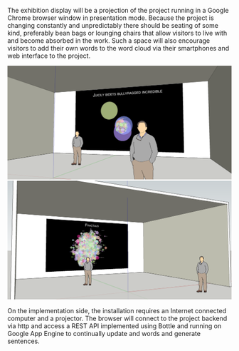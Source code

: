 The exhibition display will be a projection of the project running in a Google Chrome browser window in presentation mode.  Because the project is changing constantly and unpredictably there should be seating of some kind, preferably bean bags or lounging chairs that allow visitors to live with and become absorbed in the work.  Such a space will also encourage visitors to add their own words to the word cloud via their smartphones and web interface to the project.     


![Image1](../project_images/installation_view_1.png "Exhibition View")
![Image1](../project_images/installation_view_2.png "Exhibition View")

On the implementation side, the installation requires an Internet connected computer and a projector.  The browser will connect to the project backend via http and access a REST API implemented using Bottle and running on Google App Engine to continually update and words and generate sentences. 


